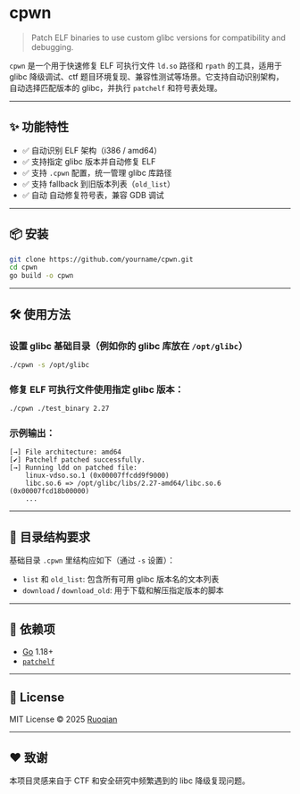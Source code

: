 # cpwn

> Patch ELF binaries to use custom glibc versions for compatibility and debugging.

`cpwn` 是一个用于快速修复 ELF 可执行文件 `ld.so` 路径和 `rpath` 的工具，适用于 glibc 降级调试、ctf 题目环境复现、兼容性测试等场景。它支持自动识别架构，自动选择匹配版本的 glibc，并执行 `patchelf` 和符号表处理。

---

## ✨ 功能特性

- ✅ 自动识别 ELF 架构（i386 / amd64）
- ✅ 支持指定 glibc 版本并自动修复 ELF
- ✅ 支持 `.cpwn` 配置，统一管理 glibc 库路径
- ✅ 支持 fallback 到旧版本列表（`old_list`）
- ✅ 自动 自动修复符号表，兼容 GDB 调试

---

## 📦 安装

```bash
git clone https://github.com/yourname/cpwn.git
cd cpwn
go build -o cpwn
```

---

## 🛠 使用方法

### 设置 glibc 基础目录（例如你的 glibc 库放在 `/opt/glibc`）

```bash
./cpwn -s /opt/glibc
```

### 修复 ELF 可执行文件使用指定 glibc 版本：

```bash
./cpwn ./test_binary 2.27
```

### 示例输出：

```text
[→] File architecture: amd64
[✔] Patchelf patched successfully.
[→] Running ldd on patched file:
    linux-vdso.so.1 (0x00007ffcdd9f9000)
    libc.so.6 => /opt/glibc/libs/2.27-amd64/libc.so.6 (0x00007fcd18b00000)
    ...
```

---

## 📁 目录结构要求

基础目录 `.cpwn` 里结构应如下（通过 `-s` 设置）：

- `list` 和 `old_list`: 包含所有可用 glibc 版本名的文本列表
- `download` / `download_old`: 用于下载和解压指定版本的脚本

---

## 🔧 依赖项

- [Go](https://golang.org/) 1.18+
- [`patchelf`](https://github.com/NixOS/patchelf)

---

## 📜 License

MIT License © 2025 [Ruoqian](https://github.com/yourname)

---

## ❤️ 致谢

本项目灵感来自于 CTF 和安全研究中频繁遇到的 libc 降级复现问题。
